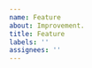 ```yaml
---
name: Feature
about: Improvement.
title: Feature
labels: ''
assignees: ''
---
```


<!--

Detailed description.
    
Acceptance criteria. A list of requirements with the following format:

* When *action* then *result*
* When this is done then other thing should happen

-->
